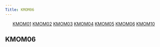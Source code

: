```yaml
---
Title: KMOM06
---
```


<div class="sidebar-kmom">
<ul>
<a href="%base_url%?report/kmom01">KMOM01</a>
<a href="%base_url%?report/kmom02">KMOM02</a>
<a href="%base_url%?report/kmom03">KMOM03</a>
<a href="%base_url%?report/kmom04">KMOM04</a>
<a href="%base_url%?report/kmom05">KMOM05</a>
<a class="active" href="%base_url%?report/kmom06">KMOM06</a>
<a href="%base_url%?report/kmom10">KMOM10</a>
</ul>
</div>

<h2>KMOM06</h2>
